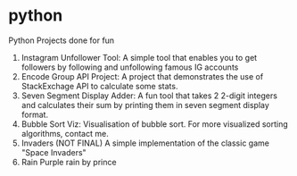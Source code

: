 # python
Python Projects done for fun

1. Instagram Unfollower Tool:
   A simple tool that enables you to get followers by following and unfollowing famous IG accounts
2. Encode Group API Project:
   A project that demonstrates the use of StackExchage API to calculate some stats.
3. Seven Segment Display Adder:
   A fun tool that takes 2 2-digit integers and calculates their sum by printing them in seven segment display format.
4. Bubble Sort Viz:
   Visualisation of bubble sort. For more visualized sorting algorithms, contact me.
5. Invaders (NOT FINAL)
   A simple implementation of the classic game "Space Invaders"
6. Rain
   Purple rain by prince
